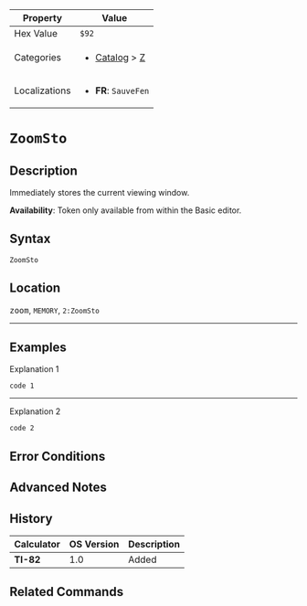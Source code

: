 | Property      | Value |
|---------------|-------|
| Hex Value     | `$92`|
| Categories    | <ul><li>[Catalog](<../categories/Catalog.md>) > [Z](<../categories/Catalog.md#Z>)</li></ul> |
| Localizations | <ul><li><b>FR</b>: `SauveFen`</li></ul> |

# `ZoomSto`

## Description
Immediately stores the current viewing window.


<b>Availability</b>: Token only available from within the Basic editor.

## Syntax
`ZoomSto`

## Location
<kbd>zoom</kbd>, `MEMORY`, `2:ZoomSto`
<hr>

## Examples

Explanation 1
```ti-basic
code 1
```
---
Explanation 2
```ti-basic
code 2
```

## Error Conditions


## Advanced Notes


## History
| Calculator | OS Version | Description |
|------------|------------|-------------|
| <b>TI-82</b> | 1.0 | Added

## Related Commands

    